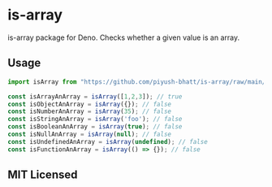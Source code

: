 # is-array

is-array package for Deno. Checks whether a given value is an array.

## Usage

```typescript
import isArray from "https://github.com/piyush-bhatt/is-array/raw/main/mod.ts";

const isArrayAnArray = isArray([1,2,3]); // true
const isObjectAnArray = isArray({}); // false
const isNumberAnArray = isArray(35); // false
const isStringAnArray = isArray('foo'); // false
const isBooleanAnArray = isArray(true); // false
const isNullAnArray = isArray(null); // false
const isUndefinedAnArray = isArray(undefined); // false
const isFunctionAnArray = isArray(() => {}); // false
```

## MIT Licensed
